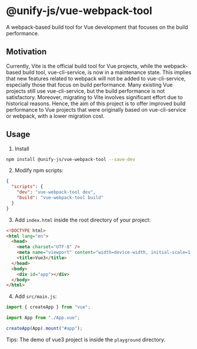 # @unify-js/vue-webpack-tool

A webpack-based build tool for Vue development that focuses on the build performance.

## Motivation

Currently, Vite is the official build tool for Vue projects, while the webpack-based build tool, vue-cli-service, is now in a maintenance state. This implies that new features related to webpack will not be added to vue-cli-service, especially those that focus on build performance. Many existing Vue projects still use vue-cli-service, but the build performance is not satisfactory. Moreover, migrating to Vite involves significant effort due to historical reasons. Hence, the aim of this project is to offer improved build performance to Vue projects that were originally based on vue-cli-service or webpack, with a lower migration cost.

## Usage

1. Install

```bash
npm install @unify-js/vue-webpack-tool --save-dev
```

2. Modify npm scripts:

```json
{
  "scripts": {
    "dev": "vue-webpack-tool dev",
    "build": "vue-webpack-tool build"
  }
}
```

3. Add `index.html` inside the root directory of your project:

```html
<!DOCTYPE html>
<html lang="en">
  <head>
    <meta charset="UTF-8" />
    <meta name="viewport" content="width=device-width, initial-scale=1.0" />
    <title>Vue3</title>
  </head>
  <body>
    <div id="app"></div>
  </body>
</html>
```

4. Add `src/main.js`:

```js
import { createApp } from "vue";

import App from "./App.vue";

createApp(App).mount("#app");
```

Tips: The demo of vue3 project is inside the `playground` directory.

